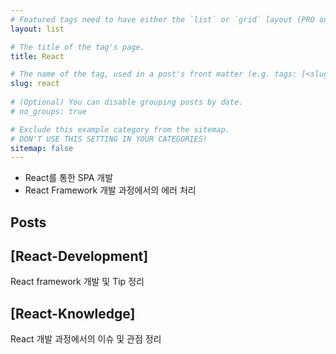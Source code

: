 ```yaml
---
# Featured tags need to have either the `list` or `grid` layout (PRO only).
layout: list

# The title of the tag's page.
title: React

# The name of the tag, used in a post's front matter (e.g. tags: [<slug>]).
slug: react
  
# (Optional) You can disable grouping posts by date.
# no_groups: true

# Exclude this example category from the sitemap.
# DON'T USE THIS SETTING IN YOUR CATEGORIES!
sitemap: false
---
```


- React를 통한 SPA 개발
- React Framework 개발 과정에서의 에러 처리

## Posts
## [React-Development]

React framework 개발 및 Tip 정리

## [React-Knowledge]
React 개발 과정에서의 이슈 및 관점 정리
